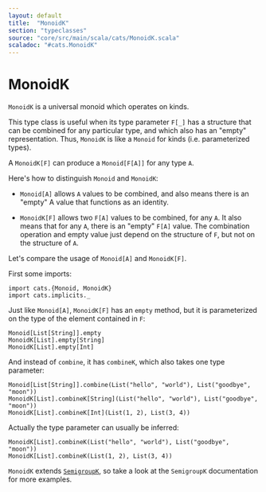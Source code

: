 ```yaml
---
layout: default
title:  "MonoidK"
section: "typeclasses"
source: "core/src/main/scala/cats/MonoidK.scala"
scaladoc: "#cats.MonoidK"
---
```

# MonoidK

`MonoidK` is a universal monoid which operates on kinds.
 
This type class is useful when its type parameter `F[_]` has a
structure that can be combined for any particular type, and which
also has an "empty" representation. Thus, `MonoidK` is like a `Monoid`
for kinds (i.e. parameterized types).

A `MonoidK[F]` can produce a `Monoid[F[A]]` for any type `A`.

Here's how to distinguish `Monoid` and `MonoidK`:

  - `Monoid[A]` allows `A` values to be combined, and also means there
    is an "empty" A value that functions as an identity.

  - `MonoidK[F]` allows two `F[A]` values to be combined, for any `A`.  It
    also means that for any `A`, there is an "empty" `F[A]` value. The
    combination operation and empty value just depend on the
    structure of `F`, but not on the structure of `A`.

Let's compare the usage of `Monoid[A]` and `MonoidK[F]`.

First some imports:

```tut:silent
import cats.{Monoid, MonoidK}
import cats.implicits._
```

Just like `Monoid[A]`, `MonoidK[F]` has an `empty` method, but it is parameterized on the type of the element contained in `F`:

```tut:book
Monoid[List[String]].empty
MonoidK[List].empty[String]
MonoidK[List].empty[Int]
```

And instead of `combine`, it has `combineK`, which also takes one type parameter:

```tut:book
Monoid[List[String]].combine(List("hello", "world"), List("goodbye", "moon"))
MonoidK[List].combineK[String](List("hello", "world"), List("goodbye", "moon"))
MonoidK[List].combineK[Int](List(1, 2), List(3, 4))
```

Actually the type parameter can usually be inferred:

```tut:book
MonoidK[List].combineK(List("hello", "world"), List("goodbye", "moon"))
MonoidK[List].combineK(List(1, 2), List(3, 4))
```

`MonoidK` extends [`SemigroupK`](semigroupk.html), so take a look at the `SemigroupK` documentation for more examples.
